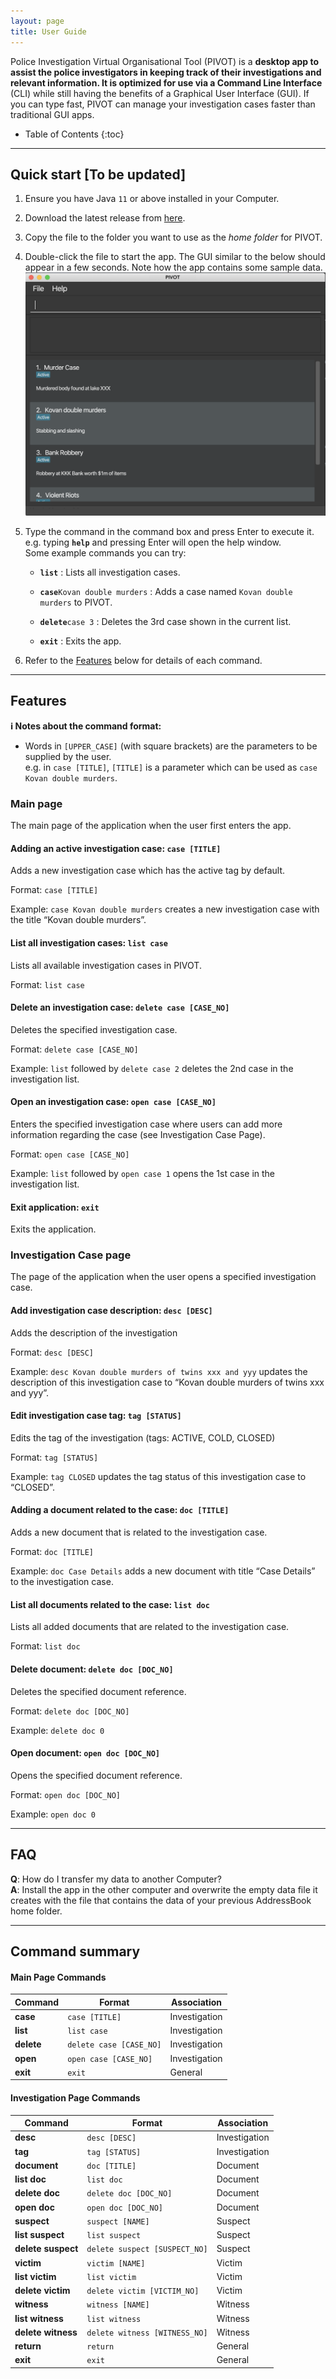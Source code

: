 ```yaml
---
layout: page
title: User Guide
---
```


Police Investigation Virtual Organisational Tool (PIVOT) is a **desktop app to assist the police investigators in keeping track of their investigations and relevant information. It is optimized for use via a Command Line Interface** (CLI) while still having the benefits of a Graphical User Interface (GUI).
If you can type fast, PIVOT can manage your investigation cases faster than traditional GUI apps.

* Table of Contents
{:toc}

--------------------------------------------------------------------------------------------------------------------

## Quick start [To be updated]

1. Ensure you have Java `11` or above installed in your Computer.

1. Download the latest release from [here](https://github.com/AY2021S1-CS2103-F09-2/tp/releases).

1. Copy the file to the folder you want to use as the _home folder_ for PIVOT.

1. Double-click the file to start the app. The GUI similar to the below should appear in a few seconds. Note how the app contains some sample data.<br>
   ![Ui](images/Ui.png)

1. Type the command in the command box and press Enter to execute it. e.g. typing **`help`** and pressing Enter will open the help window.<br>
   Some example commands you can try:

   * **`list`** : Lists all investigation cases.

   * **`case`**`Kovan double murders` : Adds a case named `Kovan double murders` to PIVOT.

   * **`delete`**`case 3` : Deletes the 3rd case shown in the current list.

   * **`exit`** : Exits the app.

1. Refer to the [Features](#features) below for details of each command.

--------------------------------------------------------------------------------------------------------------------

## Features

<div markdown="block" class="alert alert-info">

**:information_source: Notes about the command format:**<br>

* Words in `[UPPER_CASE]` (with square brackets) are the parameters to be supplied by the user.<br>
  e.g. in `case [TITLE]`, `[TITLE]` is a parameter which can be used as `case Kovan double murders`.
</div>

### Main page
The main page of the application when the user first enters the app.

#### Adding an active investigation case: `case [TITLE]`
Adds a new investigation case which has the active tag by default.

Format: `case [TITLE]`

Example: `case Kovan double murders` creates a new investigation case with the title “Kovan double murders”.

#### List all investigation cases: `list case`
Lists all available investigation cases in PIVOT.

Format: `list case`

#### Delete an investigation case: `delete case [CASE_NO]`
Deletes the specified investigation case.

Format: `delete case [CASE_NO]`

Example: `list` followed by `delete case 2` deletes the 2nd case in the investigation list.

#### Open an investigation case: `open case [CASE_NO]`
Enters the specified investigation case where users can add more information regarding the case
(see Investigation Case Page).

Format:  `open case [CASE_NO]`

Example: `list` followed by `open case 1` opens the 1st case in the investigation list.

#### Exit application: `exit`
Exits the application.

### Investigation Case page
The page of the application when the user opens a specified investigation case.

#### Add investigation case description: `desc [DESC]`
Adds the description of the investigation

Format: `desc [DESC]`

Example: `desc Kovan double murders of twins xxx and yyy` updates the description of this investigation case to “Kovan double murders of twins xxx and yyy”.

#### Edit investigation case tag: `tag [STATUS]`
Edits the tag of the investigation (tags: ACTIVE, COLD, CLOSED)

Format: `tag [STATUS]`

Example: `tag CLOSED` updates the tag status of this investigation case to “CLOSED”.

#### Adding a document related to the case: `doc [TITLE]`
Adds a new document that is related to the investigation case.

Format: `doc [TITLE]`

Example: `doc Case Details` adds a new document with title “Case Details” to the investigation case.

#### List all documents related to the case: `list doc`

Lists all added documents that are related to the investigation case.

Format: `list doc`

#### Delete document: `delete doc [DOC_NO] `
Deletes the specified document reference.

Format: `delete doc [DOC_NO]`

Example: `delete doc 0`

#### Open document: `open doc [DOC_NO]`

Opens the specified document reference.

Format: `open doc [DOC_NO]`

Example: `open doc 0`

--------------------------------------------------------------------------------------------------------------------

## FAQ

**Q**: How do I transfer my data to another Computer?<br>
**A**: Install the app in the other computer and overwrite the empty data file it creates with the file that contains the data of your previous AddressBook home folder.

--------------------------------------------------------------------------------------------------------------------

## Command summary

#### Main Page Commands
|Command            | Format                        | Association   |
| ----------------- | ----------------------------- | ------------- | 
|**case**           | `case [TITLE]`                | Investigation |
|**list**           | `list case`                   | Investigation |
|**delete**         | `delete case [CASE_NO]`       | Investigation |
|**open**           | `open case [CASE_NO]`         | Investigation |
|**exit**           | `exit`                        | General       |

#### Investigation Page Commands
| Command           | Format                        | Association   |
| ----------------- | ----------------------------- | ------------- |
|**desc**           | `desc [DESC]`                 | Investigation |
|**tag**            | `tag [STATUS]`                | Investigation |
|**document**       | `doc [TITLE]`                 | Document      |
|**list doc**       | `list doc`                    | Document      |
|**delete doc**     | `delete doc [DOC_NO]`         | Document      |
|**open doc**       | `open doc [DOC_NO]`           | Document      |
|**suspect**        | `suspect [NAME]`              | Suspect       |
|**list suspect**   | `list suspect`                | Suspect       |
|**delete suspect** | `delete suspect [SUSPECT_NO]` | Suspect       |
|**victim**         | `victim [NAME]`               | Victim        |
|**list victim**    | `list victim`                 | Victim        |
|**delete victim**  | `delete victim [VICTIM_NO]`   | Victim        |
|**witness**        | `witness [NAME]`              | Witness       |
|**list witness**   | `list witness`                | Witness       |
|**delete witness** | `delete witness [WITNESS_NO]` | Witness       |
|**return**         | `return`                      | General       |
|**exit**           | `exit`                        | General       |
